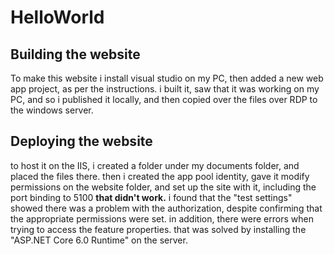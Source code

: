 
# HelloWorld

## Building the website

To make this website i install visual studio on my PC, then added a new web app project, as per the instructions.
i built it, saw that it was working on my PC, and so i published it locally, and then copied over the files over RDP to the windows server.

## Deploying the website

to host it on the IIS, i created a folder under my documents folder, and placed the files there.
then i created the app pool identity, gave it modify permissions on the website folder, and set up the site with it, including the port binding to 5100
**that didn't work.** i found that the "test settings" showed there was a problem with the authorization, despite confirming that the appropriate permissions were set.
in addition, there were errors when trying to access the feature properties. that was solved by installing the "ASP.NET Core 6.0 Runtime" on the server.
